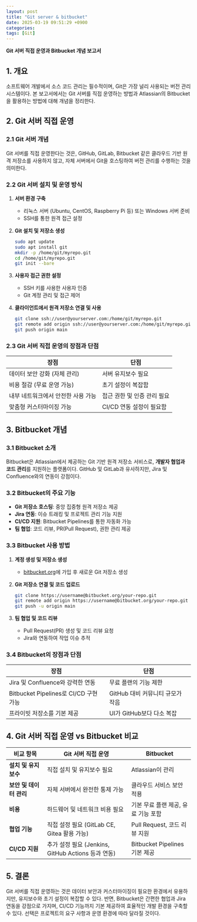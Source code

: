 ```yaml
---
layout: post
title: "Git server & bitbucket"
date: 2025-03-19 09:51:29 +0900
categories: 
tags: [Git]
---
```


**Git 서버 직접 운영과 Bitbucket 개념 보고서**

## 1. 개요
소프트웨어 개발에서 소스 코드 관리는 필수적이며, Git은 가장 널리 사용되는 버전 관리 시스템이다. 본 보고서에서는 Git 서버를 직접 운영하는 방법과 Atlassian의 Bitbucket을 활용하는 방법에 대해 개념을 정리한다.

## 2. Git 서버 직접 운영
### 2.1 Git 서버 개념
Git 서버를 직접 운영한다는 것은, GitHub, GitLab, Bitbucket 같은 클라우드 기반 원격 저장소를 사용하지 않고, 자체 서버에서 Git을 호스팅하여 버전 관리를 수행하는 것을 의미한다.

### 2.2 Git 서버 설치 및 운영 방식
1. **서버 환경 구축**
   - 리눅스 서버 (Ubuntu, CentOS, Raspberry Pi 등) 또는 Windows 서버 준비
   - SSH를 통한 원격 접근 설정

2. **Git 설치 및 저장소 생성**
   ```bash
   sudo apt update
   sudo apt install git
   mkdir -p /home/git/myrepo.git
   cd /home/git/myrepo.git
   git init --bare
   ```

3. **사용자 접근 권한 설정**
   - SSH 키를 사용한 사용자 인증
   - Git 계정 관리 및 접근 제어

4. **클라이언트에서 원격 저장소 연결 및 사용**
   ```bash
   git clone ssh://user@yourserver.com:/home/git/myrepo.git
   git remote add origin ssh://user@yourserver.com:/home/git/myrepo.git
   git push origin main
   ```

### 2.3 Git 서버 직접 운영의 장점과 단점
| **장점** | **단점** |
|----------|----------|
| 데이터 보안 강화 (자체 관리) | 서버 유지보수 필요 |
| 비용 절감 (무료 운영 가능) | 초기 설정이 복잡함 |
| 내부 네트워크에서 안전한 사용 가능 | 접근 권한 및 인증 관리 필요 |
| 맞춤형 커스터마이징 가능 | CI/CD 연동 설정이 필요함 |

## 3. Bitbucket 개념
### 3.1 Bitbucket 소개
Bitbucket은 Atlassian에서 제공하는 Git 기반 원격 저장소 서비스로, **개발자 협업과 코드 관리**를 지원하는 플랫폼이다. GitHub 및 GitLab과 유사하지만, Jira 및 Confluence와의 연동이 강점이다.

### 3.2 Bitbucket의 주요 기능
- **Git 저장소 호스팅**: 중앙 집중형 원격 저장소 제공
- **Jira 연동**: 이슈 트래킹 및 프로젝트 관리 기능 지원
- **CI/CD 지원**: Bitbucket Pipelines를 통한 자동화 가능
- **팀 협업**: 코드 리뷰, PR(Pull Request), 권한 관리 제공

### 3.3 Bitbucket 사용 방법
1. **계정 생성 및 저장소 생성**
   - [bitbucket.org](https://bitbucket.org/)에 가입 후 새로운 Git 저장소 생성
   
2. **Git 저장소 연결 및 코드 업로드**
   ```bash
   git clone https://username@bitbucket.org/your-repo.git
   git remote add origin https://username@bitbucket.org/your-repo.git
   git push -u origin main
   ```

3. **팀 협업 및 코드 리뷰**
   - Pull Request(PR) 생성 및 코드 리뷰 요청
   - Jira와 연동하여 작업 이슈 추적
   
### 3.4 Bitbucket의 장점과 단점
| **장점** | **단점** |
|----------|----------|
| Jira 및 Confluence와 강력한 연동 | 무료 플랜의 기능 제한 |
| Bitbucket Pipelines로 CI/CD 구현 가능 | GitHub 대비 커뮤니티 규모가 작음 |
| 프라이빗 저장소를 기본 제공 | UI가 GitHub보다 다소 복잡 |

## 4. Git 서버 직접 운영 vs Bitbucket 비교
| 비교 항목 | Git 서버 직접 운영 | Bitbucket |
|----------|-----------------|-----------|
| **설치 및 유지보수** | 직접 설치 및 유지보수 필요 | Atlassian이 관리 |
| **보안 및 데이터 관리** | 자체 서버에서 완전한 통제 가능 | 클라우드 서비스 보안 적용 |
| **비용** | 하드웨어 및 네트워크 비용 필요 | 기본 무료 플랜 제공, 유료 기능 포함 |
| **협업 기능** | 직접 설정 필요 (GitLab CE, Gitea 활용 가능) | Pull Request, 코드 리뷰 지원 |
| **CI/CD 지원** | 추가 설정 필요 (Jenkins, GitHub Actions 등과 연동) | Bitbucket Pipelines 기본 제공 |

## 5. 결론
Git 서버를 직접 운영하는 것은 데이터 보안과 커스터마이징이 필요한 환경에서 유용하지만, 유지보수와 초기 설정이 복잡할 수 있다. 반면, Bitbucket은 간편한 협업과 Jira 연동을 강점으로 가지며, CI/CD 기능까지 기본 제공하여 효율적인 개발 환경을 구축할 수 있다. 선택은 프로젝트의 요구 사항과 운영 환경에 따라 달라질 것이다.

